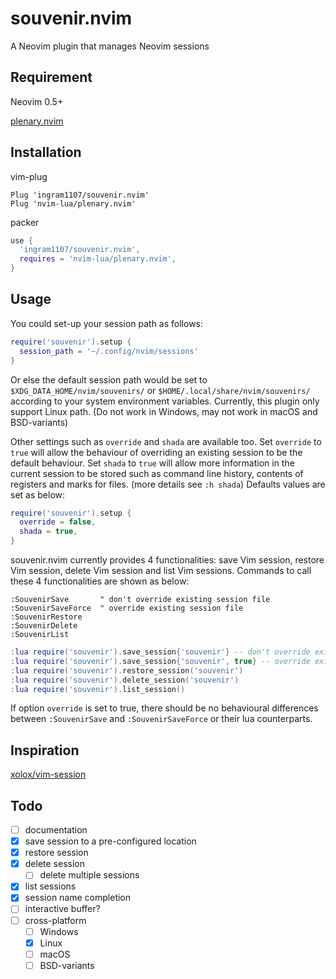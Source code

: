 # souvenir.nvim
A Neovim plugin that manages Neovim sessions

## Requirement
Neovim 0.5+

[plenary.nvim](https://github.com/nvim-lua/plenary.nvim)

## Installation
vim-plug

```viml
Plug 'ingram1107/souvenir.nvim'
Plug 'nvim-lua/plenary.nvim'
```

packer

```lua
use {
  'ingram1107/souvenir.nvim',
  requires = 'nvim-lua/plenary.nvim',
}
```

## Usage

You could set-up your session path as follows:

```lua
require('souvenir').setup {
  session_path = '~/.config/nvim/sessions'
}
```

Or else the default session path would be set to
`$XDG_DATA_HOME/nvim/souvenirs/` or `$HOME/.local/share/nvim/souvenirs/`
according to your system environment variables. Currently, this plugin only
support Linux path. (Do not work in Windows, may not work in macOS and
BSD-variants)

Other settings such as `override` and `shada` are available too. Set `override`
to `true` will allow the behaviour of overriding an existing session to be the
default behaviour. Set `shada` to `true` will allow more information in the
current session to be stored such as command line history, contents of registers
and marks for files. (more details see `:h shada`) Defaults values are set as
below:

```lua
require('souvenir').setup {
  override = false,
  shada = true,
}
```

souvenir.nvim currently provides 4 functionalities: save Vim session, restore
Vim session, delete Vim session and list Vim sessions. Commands to call these 4
functionalities are shown as below:

```viml
:SouvenirSave       " don't override existing session file
:SouvenirSaveForce  " override existing session file
:SouvenirRestore
:SouvenirDelete
:SouvenirList
```

```lua
:lua require('souvenir').save_session{'souvenir'} -- don't override existing session file
:lua require('souvenir').save_session{'souvenir', true} -- override exisitng session file
:lua require('souvenir').restore_session('souvenir')
:lua require('souvenir').delete_session('souvenir')
:lua require('souvenir').list_session()
```

If option `override` is set to true, there should be no behavioural differences
between `:SouvenirSave` and `:SouvenirSaveForce` or their lua counterparts.

## Inspiration

[xolox/vim-session](https://github.com/xolox/vim-session)

## Todo
- [ ] documentation
- [x] save session to a pre-configured location
- [x] restore session
- [x] delete session
  - [ ] delete multiple sessions
- [x] list sessions
- [x] session name completion
- [ ] interactive buffer?
- [ ] cross-platform
  - [ ] Windows
  - [x] Linux
  - [ ] macOS
  - [ ] BSD-variants
